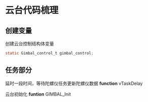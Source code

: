 # 云台代码梳理

## 创建变量  

创建云台控制结构体变量

```c
static Gimbal_control_t gimbal_control;
```

## 任务部分

延时一段时间，等待陀螺仪任务更新陀螺仪数据
**function** vTaskDelay

云台初始化
**funtion** GIMBAL_Init

